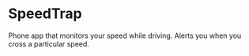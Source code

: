 # SpeedTrap
Phone app that monitors your speed while driving.
Alerts you when you cross a particular speed.
